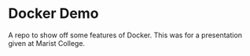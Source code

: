 # Docker Demo
A repo to show off some features of Docker. This was for a presentation given at Marist College.

